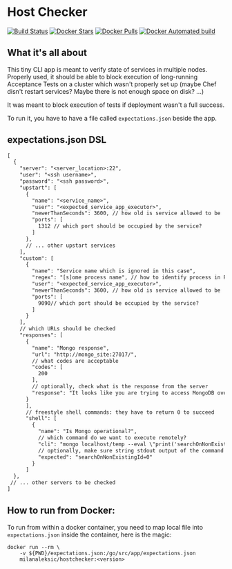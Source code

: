 # Host Checker

[![Build Status](https://semaphoreci.com/api/v1/milanaleksic/hostchecker/branches/master/badge.svg)](https://semaphoreci.com/milanaleksic/hostchecker)
[![Docker Stars](https://img.shields.io/docker/stars/milanaleksic/hostchecker.svg?maxAge=2592000)]()
[![Docker Pulls](https://img.shields.io/docker/pulls/milanaleksic/hostchecker.svg?maxAge=2592000)]()
[![Docker Automated build](https://img.shields.io/docker/automated/milanaleksic/hostchecker.svg?maxAge=2592000)]()

## What it's all about
 
This tiny CLI app is meant to verify state of services in multiple nodes. 
Properly used, it should be able to block execution of long-running Acceptance Tests on a cluster
which wasn't properly set up (maybe Chef disn't restart services? Maybe there is not enough space on disk? ...)

It was meant to block execution of tests if deployment wasn't a full success.
 
To run it, you have to have a file called `expectations.json` beside the app.

## expectations.json DSL

```txt
[
  {
    "server": "<server_location>:22",
    "user": "<ssh username>",
    "password": "<ssh password>",
    "upstart": [
      {
        "name": "<service_name>",
        "user": "<expected_service_app_executor>",
        "newerThanSeconds": 3600, // how old is service allowed to be 
        "ports": [
          1312 // which port should be occupied by the service?
        ]
      },
      // ... other upstart services
    ],
    "custom": [
      {
        "name": "Service name which is ignored in this case",
        "regex": "[s]ome process name", // how to identify process in PS listing
        "user": "<expected_service_app_executor>",
        "newerThanSeconds": 3600, // how old is service allowed to be 
        "ports": [
          9090// which port should be occupied by the service?
        ]
      }
    ],
    // which URLs should be checked
    "responses": [
      {
        "name": "Mongo response",
        "url": "http://mongo_site:27017/",
        // what codes are acceptable
        "codes": [
          200
        ],
        // optionally, check what is the response from the server
        "response": "It looks like you are trying to access MongoDB over HTTP on the native driver port.\n"
      }
      ],
      // freestyle shell commands: they have to return 0 to succeed
      "shell": [
        {
          "name": "Is Mongo operational?",
          // which command do we want to execute remotely?
          "cli": "mongo localhost/temp --eval \"print('searchOnNonExistingId='+db.mycollection.find({'_id':-1}).length())\" | grep searchOnNonExistingId",
          // optionally, make sure string stdout output of the command is identical to sth we expect
          "expected": "searchOnNonExistingId=0"
        }
      ]
  },
 // ... other servers to be checked
]
```

## How to run from Docker:

To run from within a docker container, you need to map local file into `expectations.json` inside the container, here is the magic:

    docker run --rm \
        -v ${PWD}/expectations.json:/go/src/app/expectations.json 
        milanaleksic/hostchecker:<version>
